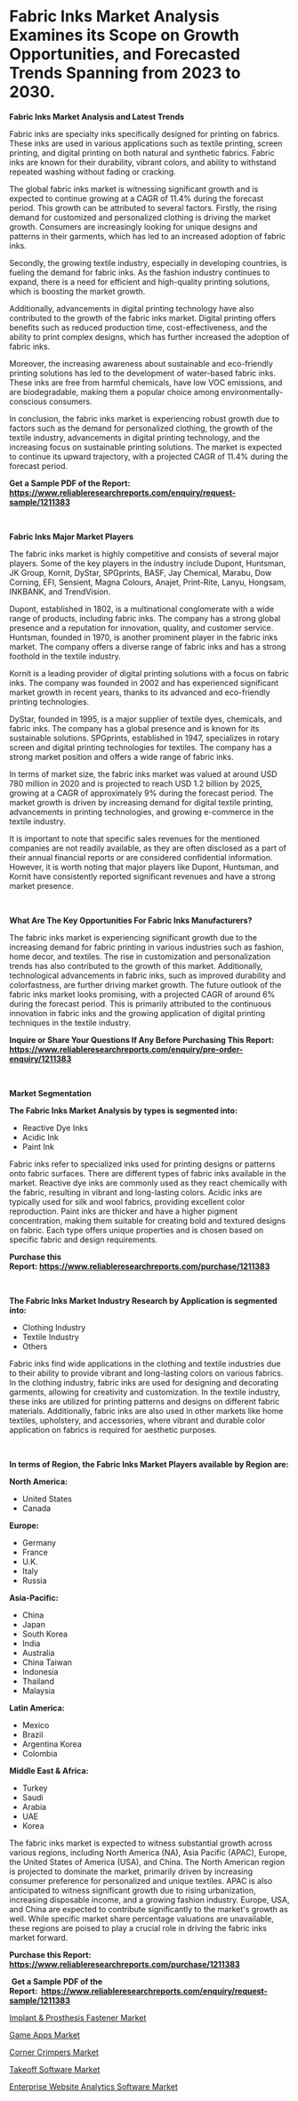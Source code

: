 <p><h1>Fabric Inks Market Analysis Examines its Scope on Growth Opportunities, and Forecasted Trends Spanning from 2023 to 2030.</h1></p><p><strong>Fabric Inks Market Analysis and Latest Trends</strong></p>
<p><p>Fabric inks are specialty inks specifically designed for printing on fabrics. These inks are used in various applications such as textile printing, screen printing, and digital printing on both natural and synthetic fabrics. Fabric inks are known for their durability, vibrant colors, and ability to withstand repeated washing without fading or cracking.</p><p>The global fabric inks market is witnessing significant growth and is expected to continue growing at a CAGR of 11.4% during the forecast period. This growth can be attributed to several factors. Firstly, the rising demand for customized and personalized clothing is driving the market growth. Consumers are increasingly looking for unique designs and patterns in their garments, which has led to an increased adoption of fabric inks.</p><p>Secondly, the growing textile industry, especially in developing countries, is fueling the demand for fabric inks. As the fashion industry continues to expand, there is a need for efficient and high-quality printing solutions, which is boosting the market growth.</p><p>Additionally, advancements in digital printing technology have also contributed to the growth of the fabric inks market. Digital printing offers benefits such as reduced production time, cost-effectiveness, and the ability to print complex designs, which has further increased the adoption of fabric inks.</p><p>Moreover, the increasing awareness about sustainable and eco-friendly printing solutions has led to the development of water-based fabric inks. These inks are free from harmful chemicals, have low VOC emissions, and are biodegradable, making them a popular choice among environmentally-conscious consumers.</p><p>In conclusion, the fabric inks market is experiencing robust growth due to factors such as the demand for personalized clothing, the growth of the textile industry, advancements in digital printing technology, and the increasing focus on sustainable printing solutions. The market is expected to continue its upward trajectory, with a projected CAGR of 11.4% during the forecast period.</p></p>
<p><strong>Get a Sample PDF of the Report:&nbsp; <a href="https://www.reliableresearchreports.com/enquiry/request-sample/1211383">https://www.reliableresearchreports.com/enquiry/request-sample/1211383</a></strong></p>
<p>&nbsp;</p>
<p><strong>Fabric Inks Major Market Players</strong></p>
<p><p>The fabric inks market is highly competitive and consists of several major players. Some of the key players in the industry include Dupont, Huntsman, JK Group, Kornit, DyStar, SPGprints, BASF, Jay Chemical, Marabu, Dow Corning, EFI, Sensient, Magna Colours, Anajet, Print-Rite, Lanyu, Hongsam, INKBANK, and TrendVision.</p><p>Dupont, established in 1802, is a multinational conglomerate with a wide range of products, including fabric inks. The company has a strong global presence and a reputation for innovation, quality, and customer service. Huntsman, founded in 1970, is another prominent player in the fabric inks market. The company offers a diverse range of fabric inks and has a strong foothold in the textile industry.</p><p>Kornit is a leading provider of digital printing solutions with a focus on fabric inks. The company was founded in 2002 and has experienced significant market growth in recent years, thanks to its advanced and eco-friendly printing technologies.</p><p>DyStar, founded in 1995, is a major supplier of textile dyes, chemicals, and fabric inks. The company has a global presence and is known for its sustainable solutions. SPGprints, established in 1947, specializes in rotary screen and digital printing technologies for textiles. The company has a strong market position and offers a wide range of fabric inks.</p><p>In terms of market size, the fabric inks market was valued at around USD 780 million in 2020 and is projected to reach USD 1.2 billion by 2025, growing at a CAGR of approximately 9% during the forecast period. The market growth is driven by increasing demand for digital textile printing, advancements in printing technologies, and growing e-commerce in the textile industry.</p><p>It is important to note that specific sales revenues for the mentioned companies are not readily available, as they are often disclosed as a part of their annual financial reports or are considered confidential information. However, it is worth noting that major players like Dupont, Huntsman, and Kornit have consistently reported significant revenues and have a strong market presence.</p></p>
<p>&nbsp;</p>
<p><strong>What Are The Key Opportunities For Fabric Inks Manufacturers?</strong></p>
<p><p>The fabric inks market is experiencing significant growth due to the increasing demand for fabric printing in various industries such as fashion, home decor, and textiles. The rise in customization and personalization trends has also contributed to the growth of this market. Additionally, technological advancements in fabric inks, such as improved durability and colorfastness, are further driving market growth. The future outlook of the fabric inks market looks promising, with a projected CAGR of around 6% during the forecast period. This is primarily attributed to the continuous innovation in fabric inks and the growing application of digital printing techniques in the textile industry.</p></p>
<p><strong>Inquire or Share Your Questions If Any Before Purchasing This Report: <a href="https://www.reliableresearchreports.com/enquiry/pre-order-enquiry/1211383">https://www.reliableresearchreports.com/enquiry/pre-order-enquiry/1211383</a></strong></p>
<p>&nbsp;</p>
<p><strong>Market Segmentation</strong></p>
<p><strong>The Fabric Inks Market Analysis by types is segmented into:</strong></p>
<p><ul><li>Reactive Dye Inks</li><li>Acidic Ink</li><li>Paint Ink</li></ul></p>
<p><p>Fabric inks refer to specialized inks used for printing designs or patterns onto fabric surfaces. There are different types of fabric inks available in the market. Reactive dye inks are commonly used as they react chemically with the fabric, resulting in vibrant and long-lasting colors. Acidic inks are typically used for silk and wool fabrics, providing excellent color reproduction. Paint inks are thicker and have a higher pigment concentration, making them suitable for creating bold and textured designs on fabric. Each type offers unique properties and is chosen based on specific fabric and design requirements.</p></p>
<p><strong>Purchase this Report:&nbsp;<a href="https://www.reliableresearchreports.com/purchase/1211383">https://www.reliableresearchreports.com/purchase/1211383</a></strong></p>
<p>&nbsp;</p>
<p><strong>The Fabric Inks Market Industry Research by Application is segmented into:</strong></p>
<p><ul><li>Clothing Industry</li><li>Textile Industry</li><li>Others</li></ul></p>
<p><p>Fabric inks find wide applications in the clothing and textile industries due to their ability to provide vibrant and long-lasting colors on various fabrics. In the clothing industry, fabric inks are used for designing and decorating garments, allowing for creativity and customization. In the textile industry, these inks are utilized for printing patterns and designs on different fabric materials. Additionally, fabric inks are also used in other markets like home textiles, upholstery, and accessories, where vibrant and durable color application on fabrics is required for aesthetic purposes.</p></p>
<p>&nbsp;</p>
<p><strong>In terms of Region, the Fabric Inks Market Players available by Region are:</strong></p>
<p>
    <p> <strong> North America: </strong>
        <ul>
            <li>United States</li>
            <li>Canada</li>
        </ul>
        </p> 
    <p> <strong> Europe: </strong>
        <ul>
            <li>Germany</li>
            <li>France</li>
            <li>U.K.</li>
            <li>Italy</li>
            <li>Russia</li>
        </ul>
        </p> 
    <p> <strong> Asia-Pacific: </strong>
        <ul>
            <li>China</li>
            <li>Japan</li>
            <li>South Korea</li>
            <li>India</li>
            <li>Australia</li>
            <li>China Taiwan</li>
            <li>Indonesia</li>
            <li>Thailand</li>
            <li>Malaysia</li>
        </ul>
        </p> 
    <p> <strong> Latin America: </strong>
        <ul>
            <li>Mexico</li>
            <li>Brazil</li>
            <li>Argentina Korea</li>
            <li>Colombia</li>
        </ul>
        </p> 
    <p> <strong> Middle East & Africa: </strong>
        <ul>
            <li>Turkey</li>
            <li>Saudi</li>
            <li>Arabia</li>
            <li>UAE</li>
            <li>Korea</li>
        </ul>
    </p>
    </p>
<p><p>The fabric inks market is expected to witness substantial growth across various regions, including North America (NA), Asia Pacific (APAC), Europe, the United States of America (USA), and China. The North American region is projected to dominate the market, primarily driven by increasing consumer preference for personalized and unique textiles. APAC is also anticipated to witness significant growth due to rising urbanization, increasing disposable income, and a growing fashion industry. Europe, USA, and China are expected to contribute significantly to the market's growth as well. While specific market share percentage valuations are unavailable, these regions are poised to play a crucial role in driving the fabric inks market forward.</p></p>
<p><strong>Purchase this Report: <a href="https://www.reliableresearchreports.com/purchase/1211383">https://www.reliableresearchreports.com/purchase/1211383</a></strong></p>
<p>&nbsp;<strong>Get a Sample PDF of the Report:&nbsp;&nbsp;<a href="https://www.reliableresearchreports.com/enquiry/request-sample/1211383">https://www.reliableresearchreports.com/enquiry/request-sample/1211383</a></strong></p>
<p><strong></strong></p>
<p><p><a href="https://github.com/rahu1501/Market-Research-Report-List-1/blob/main/implant-prosthesis-fastener-market.md">Implant & Prosthesis Fastener Market</a></p><p><a href="https://medium.com/@favor.look.seal/game-apps-market-the-key-to-successful-business-strategy-forecast-till-2030-6ad089f26144">Game Apps Market</a></p><p><a href="https://github.com/rahu1503/Market-Research-Report-List-1/blob/main/corner-crimpers-market.md">Corner Crimpers Market</a></p><p><a href="https://www.linkedin.com/pulse/takeoff-software-market-size-share-global-analysis-report/">Takeoff Software Market</a></p><p><a href="https://www.linkedin.com/pulse/enterprise-website-analytics-software-market-size-share/">Enterprise Website Analytics Software Market</a></p></p>